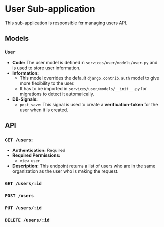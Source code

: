 # User Sub-application

This sub-application is responsible for managing users API.

## Models

### `User`

* **Code:**
  The user model is defined in `services/user/models/user.py` and is used to store user information.
* **Information:**
    * This model overrides the default `django.contrib.auth` model to give more flexibility to the user.
    * It has to be imported in `services/user/models/__init__.py` for migrations to detect it automatically.
* **DB-Signals:**
    * `post_save`: This signal is used to create a **verification-token** for the user when it is created.

## API

### `GET /users`:

* **Authentication:** Required
* **Required Permissions:**
    * `view_user`
* **Description:** This endpoint returns a list of users who are
  in the same organization as the user who is making the request.

### `GET /users/:id`

### `POST /users`

### `PUT /users/:id`

### `DELETE /users/:id`




